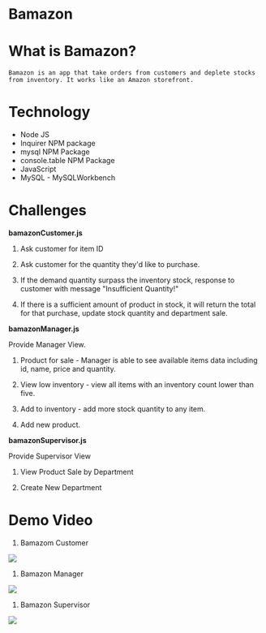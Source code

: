 # Bamazon

# What is Bamazon?

    Bamazon is an app that take orders from customers and deplete stocks from inventory. It works like an Amazon storefront. 

# Technology
 
* Node JS
* Inquirer NPM package
* mysql NPM Package
* console.table NPM Package
* JavaScript
* MySQL - MySQLWorkbench

# Challenges

**bamazonCustomer.js** 

1. Ask customer for item ID 
1. Ask customer for the quantity they'd like to purchase.
  1. If the demand quantity surpass the inventory stock, response to customer with message "Insufficient Quantity!"

  1. If there is a sufficient amount of product in stock, it will return the total for that purchase, update stock quantity and department sale. 

**bamazonManager.js**

Provide Manager View.

1. Product for sale - Manager is able to see available items data including id, name, price and quantity.

1. View low inventory - view all items with an inventory count lower than five.

1. Add to inventory - add more stock quantity to any item.

1. Add new product.

**bamazonSupervisor.js**

Provide Supervisor View

1. View Product Sale by Department

1. Create New Department

# Demo Video

1. Bamazom Customer

 ![ ](https://j.gifs.com/ZYnAMQ.gif)

1. Bamazon Manager

  ![ ](https://drive.google.com/file/d/1ctHWTKHkTv-CNufv0bgq-IJ3wDB1pKAO/preview)

1. Bamazon Supervisor

  ![ ](https://www.youtube.com/watch?v=VvN10RoJxAw&feature=youtu.be)


